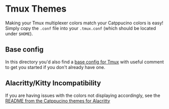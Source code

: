 # Tmux Themes

Making your Tmux multiplexer colors match your Catppucino colors is easy! Simply copy the `.conf` file into your `.tmux.conf` (which should be located under `$HOME`).

## Base config

In this directory you'd also find a [base config for Tmux](https://github.com/Pocco81/Catppuccino.nvim/blob/dev/extra/tmux/.tmux.conf) with useful comment to get you started if you don't already have one. 

## Alacritty/Kitty Incompatibility

If you are having issues with the colors not displaying accordingly, see the [README from the Catppucino themes for Alacritty](https://github.com/Pocco81/Catppuccino.nvim/tree/main/extra/alacritty)
